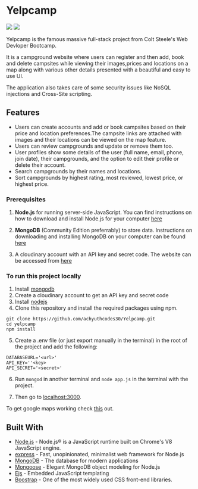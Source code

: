 # Yelpcamp

![](https://cdn.sanity.io/images/dql1ver2/production/dbba290cc5cb2521509c9e8c1b5be200aa5917d3-1908x929.png)
![](https://www.ismailmo.com/static/6105f75a183466b8e01e68f410846afd/4e02a/yelpcamp-screenshot.png)

Yelpcamp is the famous massive full-stack project from Colt Steele's Web Devloper Bootcamp.

It is a campground website where users can register and then add, book and delete campsites while viewing their images,prices and locations on a map along with various other details presented with a beautiful and easy to use UI.

The application also takes care of some security issues like NoSQL injections and Cross-Site scripting.

## Features
* Users can create accounts and add or book campsites based on their price and location preferences.The campsite links are attached with images and their locations can be viewed on the map feature.
* Users can review campgrounds and update or remove them too.
* User profiles show some details of the user (full name, email, phone, join date), their campgrounds, and the option to edit their profile or delete their account.
* Search campgrounds by their names and locations.
* Sort campgrounds by highest rating, most reviewed, lowest price, or highest price.


### Prerequisites

1. **Node.js** for running server-side JavaScript. You can find instructions on how to download and install Node.js for your computer [here](https://nodejs.org/en/download/)

2. **MongoDB** (Community Edition preferrably) to store data. Instructions on downloading and installing MongoDB on your computer can be found [here](https://docs.mongodb.com/manual/installation/)
   
3. A cloudinary account with an API key and secret code. The website can be accessed from [here](https://cloudinary.com)

### To run this project locally
1. Install [mongodb](https://www.mongodb.com/)
2. Create a cloudinary account to get an API key and secret code
3. Install [nodejs](https://nodejs.org/en)
4. Clone this repository and install the required packages using npm.

```
git clone https://github.com/achyuthcodes30/Yelpcamp.git
cd yelpcamp
npm install
```

5. Create a .env file (or just export manually in the terminal) in the root of the project and add the following:  

```
DATABASEURL='<url>'
API_KEY=''<key>
API_SECRET='<secret>'
```

6. Run ```mongod``` in another terminal and ```node app.js``` in the terminal with the project.  

7. Then go to [localhost:3000](http://localhost:3000/).

To get google maps working check [this](https://github.com/nax3t/google-maps-api) out.

## Built With

- [Node.js](https://nodejs.org) - Node.js® is a JavaScript runtime built on Chrome's V8 JavaScript engine.
- [express](https://expressjs.com//) - Fast, unopinionated, minimalist web framework for Node.js
- [MongoDB](https://www.mongodb.com/) - The database for
  modern applications
- [Mongoose](https://mongoosejs.com/) - Elegant MongoDB object modeling for Node.js
- [Ejs](https://ejs.co/) - Embedded JavaScript templating
- [Boostrap](https://getbootstrap.com/) - One of the most widely used CSS front-end libraries.
